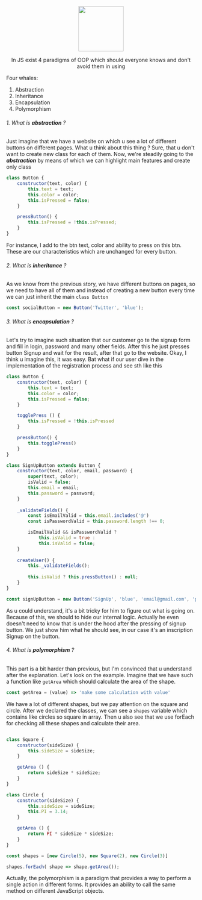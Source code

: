 <div align="center">
<img height="120" src="https://miro.medium.com/max/2000/1*BAWXQo-j9M9mKvk22a9Y6g.png">
<p>In JS exist 4 paradigms of OOP which should everyone knows and don't avoid them in using</p>
</div>

Four whales:

1) Abstraction
2) Inheritance
3) Encapsulation
4) Polymorphism

###### 1. What is ***abstraction*** ?

Just imagine that we have a website on which u see a lot of different buttons 
on different pages. What u think about this thing ? Sure, that u don't want to create 
new class for each of them. Now, we're steadily going to the ***abstraction*** by means of which we
can highlight main features and create only class

```javascript
class Button {
    constructor(text, color) {
        this.text = text;
        this.color = color;
        this.isPressed = false;
    }

    pressButton() {
        this.isPressed = !this.isPressed;
    }
}
```

For instance, I add to the btn text, color and ability to press on this btn.
These are our characteristics which are unchanged for every button.

###### 2. What is ***inheritance*** ?
As we know from the previous story, we have different buttons on pages, so we need to have all of them and
instead of creating a new button every time we can just inherit the main ```class Button```

```javascript
const socialButton = new Button('Twitter', 'blue');
```

###### 3. What is ***encapsulation*** ?

Let's try to imagine such situation that our customer go te the signup form 
and fill in login, password and many other fields. After this he just presses button Signup and wait for the result, after that go to the website.
Okay, I think u imagine this, it was easy. Bat what if our user dive in the implementation of the registration process and see sth like this

```javascript
class Button {
    constructor(text, color) {
        this.text = text;
        this.color = color;
        this.isPressed = false;
    }

    togglePress () {
        this.isPressed = !this.isPressed
    }

    pressButton() {
        this.togglePress()
    }
}

class SignUpButton extends Button {
    constructor(text, color, email, password) {
        super(text, color);
        isValid = false;
        this.email = email;
        this.password = password;
    }
    
    _validateFields() {
        const isEmailValid = this.email.includes('@')
        const isPasswordValid = this.password.length !== 0;

        isEmailValid && isPasswordValid ? 
            this.isValid = true :
            this.isValid = false;
    }
    
    createUser() {
        this._validateFields();
        
        this.isValid ? this.pressButton() : null;
    }
}

const signUpButton = new Button('SignUp', 'blue', 'email@gmail.com', 'password');

```

As u could understand, it's a bit tricky for him to figure out what is going on.
Because of this, we should to hide our internal logic. Actually he even doesn't need to know that is under the hood after
the pressing of signup button. We just show him what he should see, in our case it's an inscription Signup on the button.

###### 4. What is ***polymorphism*** ?

This part is a bit harder than previous, but I'm convinced that u understand after the explanation.
Let's look on the example. Imagine that we have such a function like ```getArea``` which should calculate the area of the shape.

```javascript
const getArea = (value) => 'make some calculation with value'
```

We have a lot of different shapes, but we pay attention on the square and circle. After we declared the classes, we can see a ```shapes``` variable which contains
like circles so square in array. Then u also see that we use forEach for checking all these shapes and calculate their area.

```javascript

class Square {
    constructor(sideSize) {
        this.sideSize = sideSize;
    }

    getArea () {
        return sideSize * sideSize;
    }
}

class Circle {
    constructor(sideSize) {
        this.sideSize = sideSize;
        this.PI = 3.14;
    }

    getArea () {
        return PI * sideSize * sideSize;
    }
}

const shapes = [new Circle(5), new Square(2), new Circle(3)]

shapes.forEach( shape => shape.getArea());
```
Actually, the polymorphism is a paradigm that provides a way to perform a single action in different forms. It provides an ability to call the same method on different JavaScript objects.

